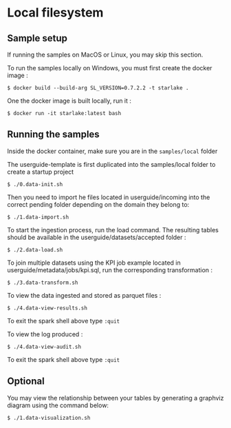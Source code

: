 # Local filesystem


## Sample setup
If running the samples on MacOS or Linux, you may skip this section.

To run the samples locally on Windows, you must first create the docker image :

````shell
$ docker build --build-arg SL_VERSION=0.7.2.2 -t starlake .
````

One the docker image is built locally, run it :

````shell
$ docker run -it starlake:latest bash
````

## Running the samples

Inside the docker container, make sure you are in the `samples/local` folder

The userguide-template is first duplicated into the samples/local folder to create a startup project  

````shell
$ ./0.data-init.sh
````
Then you need to import he files located in userguide/incoming into the correct pending folder depending on the domain they belong to:
````shell
$ ./1.data-import.sh
````
To start the ingestion process, run the load command. The resulting tables should be available in the userguide/datasets/accepted folder :
````shell
$ ./2.data-load.sh
````

To join multiple datasets using the KPI job example located in userguide/metadata/jobs/kpi.sql, run the corresponding transformation :
````shell
$ ./3.data-transform.sh
````


To view the data ingested and stored as parquet files :
````shell
$ ./4.data-view-results.sh
````
To exit the spark shell above type `:quit`

To view the log produced :
````shell
$ ./4.data-view-audit.sh
````
To exit the spark shell above type `:quit`


## Optional

You may view the relationship between your tables by generating a graphviz diagram using the command below:
````shell
$ ./1.data-visualization.sh
````





